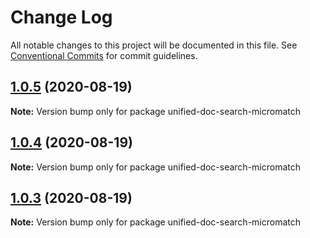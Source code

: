 # Change Log

All notable changes to this project will be documented in this file.
See [Conventional Commits](https://conventionalcommits.org) for commit guidelines.

## [1.0.5](https://github.com/unified-doc/unified-doc/tree/main/packages/unified-doc-search-micromatch/compare/unified-doc-search-micromatch@1.0.2...unified-doc-search-micromatch@1.0.5) (2020-08-19)

**Note:** Version bump only for package unified-doc-search-micromatch





## [1.0.4](https://github.com/unified-doc/unified-doc/tree/main/packages/unified-doc-search-micromatch/compare/unified-doc-search-micromatch@1.0.3...unified-doc-search-micromatch@1.0.4) (2020-08-19)

**Note:** Version bump only for package unified-doc-search-micromatch





## [1.0.3](https://github.com/unified-doc/unified-doc/tree/main/packages/unified-doc-search-micromatch/compare/unified-doc-search-micromatch@1.0.2...unified-doc-search-micromatch@1.0.3) (2020-08-19)

**Note:** Version bump only for package unified-doc-search-micromatch
